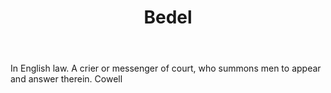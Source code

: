 ---
title: Bedel
letter: B
permalink: "/definitions/bedel.html"
body: In English law. A crier or messenger of court, who summons men to appear and
  answer therein. Cowell
published_at: '2018-07-07'
source: Black's Law Dictionary
layout: post
---